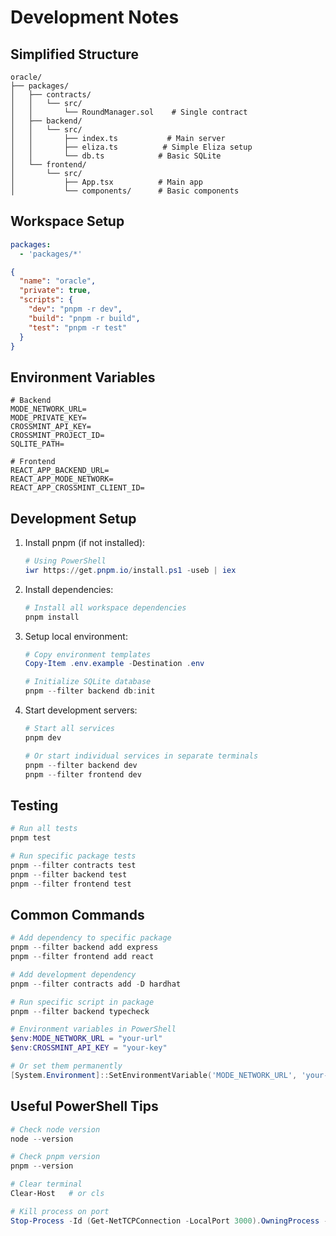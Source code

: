 # Development Notes

## Simplified Structure
```
oracle/
├── packages/
│   ├── contracts/
│   │   └── src/
│   │       └── RoundManager.sol    # Single contract
│   ├── backend/
│   │   └── src/
│   │       ├── index.ts           # Main server
│   │       ├── eliza.ts          # Simple Eliza setup
│   │       └── db.ts            # Basic SQLite
│   └── frontend/
│       └── src/
│           ├── App.tsx          # Main app
│           └── components/      # Basic components
```

## Workspace Setup
```yaml:pnpm-workspace.yaml
packages:
  - 'packages/*'
```

```json:package.json
{
  "name": "oracle",
  "private": true,
  "scripts": {
    "dev": "pnpm -r dev",
    "build": "pnpm -r build",
    "test": "pnpm -r test"
  }
}
```

## Environment Variables
```env
# Backend
MODE_NETWORK_URL=
MODE_PRIVATE_KEY=
CROSSMINT_API_KEY=
CROSSMINT_PROJECT_ID=
SQLITE_PATH=

# Frontend
REACT_APP_BACKEND_URL=
REACT_APP_MODE_NETWORK=
REACT_APP_CROSSMINT_CLIENT_ID=
```

## Development Setup
1. Install pnpm (if not installed):
   ```powershell
   # Using PowerShell
   iwr https://get.pnpm.io/install.ps1 -useb | iex
   ```

2. Install dependencies:
   ```powershell
   # Install all workspace dependencies
   pnpm install
   ```

3. Setup local environment:
   ```powershell
   # Copy environment templates
   Copy-Item .env.example -Destination .env
   
   # Initialize SQLite database
   pnpm --filter backend db:init
   ```

4. Start development servers:
   ```powershell
   # Start all services
   pnpm dev

   # Or start individual services in separate terminals
   pnpm --filter backend dev
   pnpm --filter frontend dev
   ```

## Testing
```powershell
# Run all tests
pnpm test

# Run specific package tests
pnpm --filter contracts test
pnpm --filter backend test
pnpm --filter frontend test
```

## Common Commands
```powershell
# Add dependency to specific package
pnpm --filter backend add express
pnpm --filter frontend add react

# Add development dependency
pnpm --filter contracts add -D hardhat

# Run specific script in package
pnpm --filter backend typecheck

# Environment variables in PowerShell
$env:MODE_NETWORK_URL = "your-url"
$env:CROSSMINT_API_KEY = "your-key"

# Or set them permanently
[System.Environment]::SetEnvironmentVariable('MODE_NETWORK_URL', 'your-url', 'User')
```

## Useful PowerShell Tips
```powershell
# Check node version
node --version

# Check pnpm version
pnpm --version

# Clear terminal
Clear-Host   # or cls

# Kill process on port
Stop-Process -Id (Get-NetTCPConnection -LocalPort 3000).OwningProcess -Force
```